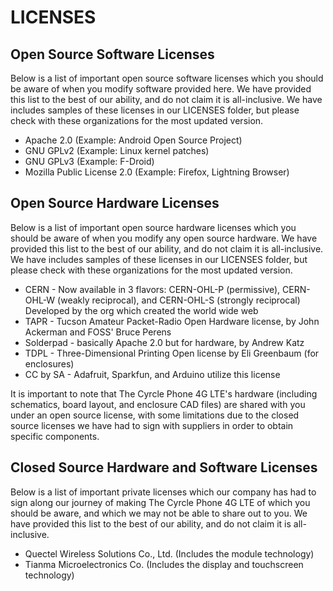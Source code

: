 <h1>LICENSES</h1>

<h2>Open Source Software Licenses</h2>
<p>Below is a list of important open source software licenses which you should be aware of when you modify software provided here. 
We have provided this list to the best of our ability, and do not claim it is all-inclusive. 
We have includes samples of these licenses in our LICENSES folder, but please check with these organizations for the most updated version.</p>
<ul>
         <li>Apache 2.0 (Example: Android Open Source Project)</li>
         <li>GNU GPLv2 (Example: Linux kernel patches)</li>
         <li>GNU GPLv3 (Example: F-Droid)</li>
         <li>Mozilla Public License 2.0 (Example: Firefox, Lightning Browser)</li>
</ul>

<h2>Open Source Hardware Licenses</h2>
<p>Below is a list of important open source hardware licenses which you should be aware of when you modify any open source hardware.
We have provided this list to the best of our ability, and do not claim it is all-inclusive. 
We have includes samples of these licenses in our LICENSES folder, but please check with these organizations for the most updated version.</p>
<ul>
         <li>CERN - Now available in 3 flavors: CERN-OHL-P (permissive), CERN-OHL-W (weakly reciprocal), and CERN-OHL-S (strongly reciprocal)
         Developed by the org which created the world wide web</li>
         <li>TAPR - Tucson Amateur Packet-Radio Open Hardware license, by John Ackerman and FOSS' Bruce Perens</li>
         <li>Solderpad - basically Apache 2.0 but for hardware, by Andrew Katz</li>
         <li>TDPL  - Three-Dimensional Printing Open license by Eli Greenbaum (for enclosures)</li>
         <li>CC by SA - Adafruit, Sparkfun, and Arduino utilize this license</li>
</ul>

<p>It is important to note that The Cyrcle Phone 4G LTE's hardware (including schematics, board layout, and enclosure CAD files) are shared with you under an open source license, with some limitations due to the closed source licenses we have had to sign with suppliers in order to obtain specific components. </p>

<h2>Closed Source Hardware and Software Licenses</h2>
<p>Below is a list of important private licenses which our company has had to sign along our journey of making The Cyrcle Phone 4G LTE of which you should be aware, and which we may not be able to share out to you.
We have provided this list to the best of our ability, and do not claim it is all-inclusive. </p>
<ul>
         <li>Quectel Wireless Solutions Co., Ltd. (Includes the module technology)</li>
         <li>Tianma Microelectronics Co. (Includes the display and touchscreen technology)</li>
</ul>
